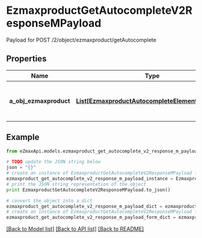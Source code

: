 # EzmaxproductGetAutocompleteV2ResponseMPayload

Payload for POST /2/object/ezmaxproduct/getAutocomplete

## Properties

Name | Type | Description | Notes
------------ | ------------- | ------------- | -------------
**a_obj_ezmaxproduct** | [**List[EzmaxproductAutocompleteElementResponse]**](EzmaxproductAutocompleteElementResponse.md) | An array of Ezmaxproduct autocomplete element response. | 

## Example

```python
from eZmaxApi.models.ezmaxproduct_get_autocomplete_v2_response_m_payload import EzmaxproductGetAutocompleteV2ResponseMPayload

# TODO update the JSON string below
json = "{}"
# create an instance of EzmaxproductGetAutocompleteV2ResponseMPayload from a JSON string
ezmaxproduct_get_autocomplete_v2_response_m_payload_instance = EzmaxproductGetAutocompleteV2ResponseMPayload.from_json(json)
# print the JSON string representation of the object
print EzmaxproductGetAutocompleteV2ResponseMPayload.to_json()

# convert the object into a dict
ezmaxproduct_get_autocomplete_v2_response_m_payload_dict = ezmaxproduct_get_autocomplete_v2_response_m_payload_instance.to_dict()
# create an instance of EzmaxproductGetAutocompleteV2ResponseMPayload from a dict
ezmaxproduct_get_autocomplete_v2_response_m_payload_form_dict = ezmaxproduct_get_autocomplete_v2_response_m_payload.from_dict(ezmaxproduct_get_autocomplete_v2_response_m_payload_dict)
```
[[Back to Model list]](../README.md#documentation-for-models) [[Back to API list]](../README.md#documentation-for-api-endpoints) [[Back to README]](../README.md)


